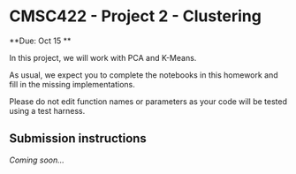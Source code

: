 # CMSC422 - Project 2 - Clustering

**Due: Oct 15 **

In this project, we will work with PCA and K-Means.

As usual, we expect you to complete the notebooks in this homework
and fill in the missing implementations.

Please do not edit function names or parameters as your code will be tested
using a test harness.

## Submission instructions

*Coming soon...*
